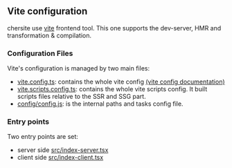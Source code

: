 ## <a name="ViteConfiguration"></a>Vite configuration

chersite use [vite](https://vitejs.dev/) frontend tool.
This one supports the dev-server, HMR and transformation & compilation.

### <a name="ConfigurationFiles"></a>Configuration Files

Vite's configuration is managed by two main files:

- [vite.config.ts](../vite.config.ts): contains the whole vite config [(vite config documentation)](https://vitejs.dev/config/)
- [vite.scripts.config.ts](../vite.scripts.config.ts): contains the whole vite scripts config. It built scripts files relative to the SSR and SSG part.
- [config/config.js](../config/config.js): is the internal paths and tasks config file.

### <a name="Entrypoints"></a>Entry points

Two entry points are set:

- server side [src/index-server.tsx](../src/server/index-server.tsx)
- client side [src/index-client.tsx](../src/index.tsx)

